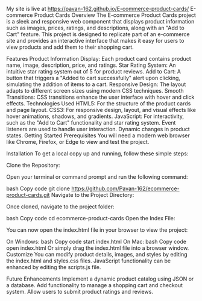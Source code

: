 My site is live at https://pavan-162.github.io/E-commerce-product-cards/
E-commerce Product Cards
Overview
The E-commerce Product Cards project is a sleek and responsive web component that displays product information such as images, prices, ratings, and descriptions, along with an "Add to Cart" feature. This project is designed to replicate part of an e-commerce site and provides an interactive interface that makes it easy for users to view products and add them to their shopping cart.

Features
Product Information Display: Each product card contains product name, image, description, price, and ratings.
Star Rating System: An intuitive star rating system out of 5 for product reviews.
Add to Cart: A button that triggers a "Added to cart successfully" alert upon clicking, simulating the addition of items to a cart.
Responsive Design: The layout adapts to different screen sizes using modern CSS techniques.
Smooth Transitions: CSS transitions enhance the user interface with hover and click effects.
Technologies Used
HTML5: For the structure of the product cards and page layout.
CSS3: For responsive design, layout, and visual effects like hover animations, shadows, and gradients.
JavaScript: For interactivity, such as the "Add to Cart" functionality and star rating system.
Event listeners are used to handle user interaction.
Dynamic changes in product states.
Getting Started
Prerequisites
You will need a modern web browser like Chrome, Firefox, or Edge to view and test the project.

Installation
To get a local copy up and running, follow these simple steps:

Clone the Repository:

Open your terminal or command prompt and run the following command:

bash
Copy code
git clone https://github.com/Pavan-162/ecommerce-product-cards.git
Navigate to the Project Directory:

Once cloned, navigate to the project folder:

bash
Copy code
cd ecommerce-product-cards
Open the Index File:

You can now open the index.html file in your browser to view the project:

On Windows:
bash
Copy code
start index.html
On Mac:
bash
Copy code
open index.html
Or simply drag the index.html file into a browser window.
Customize
You can modify product details, images, and styles by editing the index.html and styles.css files. JavaScript functionality can be enhanced by editing the scripts.js file.

Future Enhancements
Implement a dynamic product catalog using JSON or a database.
Add functionality to manage a shopping cart and checkout system.
Allow users to submit product ratings and reviews.
